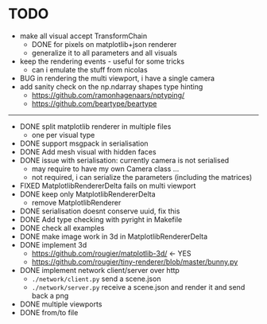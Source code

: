 # TODO
- make all visual accept TransformChain
  - DONE for pixels on matplotlib+json renderer
  - generalize it to all parameters and all visuals
- keep the rendering events - useful for some tricks
  - can i emulate the stuff from nicolas 
- BUG in rendering the multi viewport, i have a single camera
- add sanity check on the np.ndarray shapes type hinting
  - https://github.com/ramonhagenaars/nptyping/
  - https://github.com/beartype/beartype

---
- DONE split matplotlib renderer in multiple files
  - one per visual type
- DONE support msgpack in serialisation
- DONE Add mesh visual with hidden faces
- DONE issue with serialisation: currently camera is not serialised
  - may require to have my own Camera class ... 
  - not required, i can serialize the parameters (including the matrices)
- FIXED MatplotlibRendererDelta fails on multi viewport
- DONE keep only MatplotlibRendererDelta
  - remove MatplotlibRenderer
- DONE serialisation doesnt conserve uuid, fix this
- DONE Add type checking with pyright in Makefile
- DONE check all examples
- DONE make image work in 3d in MatplotlibRendererDelta
- DONE implement 3d
  - https://github.com/rougier/matplotlib-3d/ <- YES
  - https://github.com/rougier/tiny-renderer/blob/master/bunny.py
- DONE implement network client/server over http
  - `./network/client.py` send a scene.json
  - `./network/server.py` receive a scene.json and render it and send back a png
- DONE multiple viewports
- DONE from/to file
